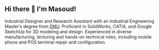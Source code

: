## Hi there 👋 I'm Masoud!
Industrial Designer and Research Assistant with an Industrial Engineering Master’s degree from [EMU](https://ie.emu.edu.tr/en). Proficient in SolidWorks, CATIA, and Google SketchUp for 3D modeling and design. Experienced in diverse manufacturing, lecturing and hands-on technical roles, including mobile phone and POS terminal repair and configuration.
<!--
**MasoudTourani/MasoudTourani** is a ✨ _special_ ✨ repository because its `README.md` (this file) appears on your GitHub profile.

Here are some ideas to get you started:

- 🔭 I’m currently working on ...
- 🌱 I’m currently learning ...
- 👯 I’m looking to collaborate on ...
- 🤔 I’m looking for help with ...
- 💬 Ask me about ...
- 📫 How to reach me: ...
- 😄 Pronouns: ...
- ⚡ Fun fact: ...
-->
